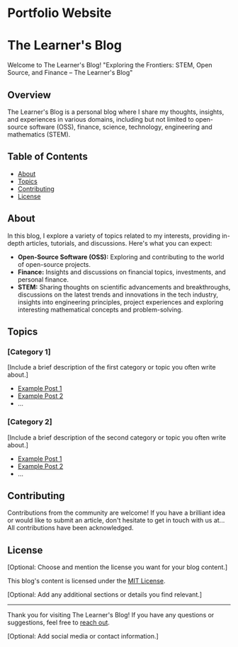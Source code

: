 # Portfolio Website
# The Learner's Blog

Welcome to The Learner's Blog!
"Exploring the Frontiers: STEM, Open Source, and Finance – The Learner's Blog"

## Overview

The Learner's Blog is a personal blog where I share my thoughts, insights, and experiences in various domains, including but not limited to open-source software (OSS), finance, science, technology, engineering and mathematics (STEM).

## Table of Contents

- [About](#about)
- [Topics](#topics)
- [Contributing](#contributing)
- [License](#license)

## About

In this blog, I explore a variety of topics related to my interests, providing in-depth articles, tutorials, and discussions. Here's what you can expect:

- **Open-Source Software (OSS):** Exploring and contributing to the world of open-source projects.
- **Finance:** Insights and discussions on financial topics, investments, and personal finance.
- **STEM:** Sharing thoughts on scientific advancements and breakthroughs, discussions on the latest trends and innovations in the tech industry, insights into engineering principles, project experiences and exploring interesting mathematical concepts and problem-solving.

## Topics

### [Category 1]

[Include a brief description of the first category or topic you often write about.]

- [Example Post 1](./category1/example-post-1.md)
- [Example Post 2](./category1/example-post-2.md)
- ...

### [Category 2]

[Include a brief description of the second category or topic you often write about.]

- [Example Post 1](./category2/example-post-1.md)
- [Example Post 2](./category2/example-post-2.md)
- ...

## Contributing

Contributions from the community are welcome! If you have a brilliant idea or would like to submit an article, don't hesitate to get in touch with us at... All contributions have been acknowledged.

## License

[Optional: Choose and mention the license you want for your blog content.]

This blog's content is licensed under the [MIT License](http://creativecommons.org/licenses/by/4.0/).

[Optional: Add any additional sections or details you find relevant.]

---

Thank you for visiting The Learner's Blog! If you have any questions or suggestions, feel free to [reach out](#contact).

[Optional: Add social media or contact information.]

